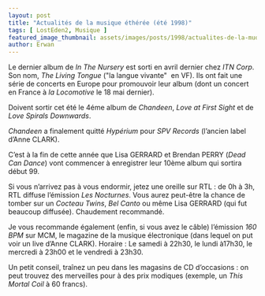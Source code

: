 ```yaml
---
layout: post
title: "Actualités de la musique éthérée (été 1998)"
tags: [ LostEden2, Musique ]
featured_image_thumbnail: assets/images/posts/1998/actualites-de-la-muqiue-etheree-en-1998.jpg
author: Erwan
---
```


Le dernier album de *In The Nursery* est sorti en avril dernier chez *ITN Corp*. Son nom, *The Living Tongue* ("la langue vivante"  en VF). Ils ont fait une série de concerts en Europe pour promouvoir leur album (dont un concert en France à *la Locomotive* le 18 mai dernier).

Doivent sortir cet été le 4éme album de *Chandeen*, *Love at First Sight* et de *Love Spirals Downwards*.

*Chandeen* a finalement quitté *Hypérium* pour *SPV Records* (l’ancien label d’Anne CLARK).

C’est à la fin de cette année que Lisa GERRARD et Brendan PERRY (*Dead Can Dance*) vont commencer à enregistrer leur 10ème album qui sortira début 99.

Si vous n’arrivez pas à vous endormir, jetez une oreille sur RTL : de 0h à 3h, RTL diffuse l’émission *Les Nocturnes*. Vous aurez peut-être la chance de tomber sur un *Cocteau Twins*, *Bel Canto* ou même Lisa GERRARD (qui fut beaucoup diffusée). Chaudement recommandé.    

Je vous recommande également (enfin, si vous avez le câble) l’émission *160 BPM* sur MCM, le magazine de la musique électronique (dans lequel on put voir un live d’Anne CLARK). Horaire :  Le samedi à 22h30, le lundi à17h30, le mercredi à 23h00 et le vendredi à 23h30.

Un petit conseil, traînez un peu dans les magasins de CD d’occasions : on peut trouvez des merveilles pour à des prix modiques (exemple, un *This Mortal Coil* à 60 francs). 